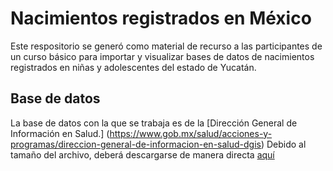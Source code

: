 # Nacimientos registrados en México

Este respositorio se generó como material de recurso a las participantes de un curso básico para importar y visualizar bases de datos de nacimientos registrados en niñas y adolescentes del estado de Yucatán.

## Base de datos
La base de datos con la que se trabaja es de la [Dirección General de Información en Salud.] (https://www.gob.mx/salud/acciones-y-programas/direccion-general-de-informacion-en-salud-dgis) 
Debido al tamaño del archivo, deberá descargarse de manera directa [aquí](http://www.dgis.salud.gob.mx/contenidos/basesdedatos/da_nacimientos_gobmx.html)
